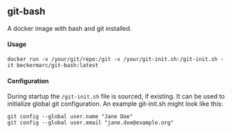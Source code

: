 ## git-bash

A docker image with bash and git installed.

#### Usage
```
docker run -v /your/git/repo:/git -v /your/git-init.sh:/git-init.sh -it beckermarc/git-bash:latest
```

#### Configuration
During startup the `/git-init.sh` file is sourced, if existing. 
It can be used to initialize global git configuration. An example git-init.sh might look like this:

```
git config --global user.name "Jane Doe"
git config --global user.email "jane.doe@example.org"
```
